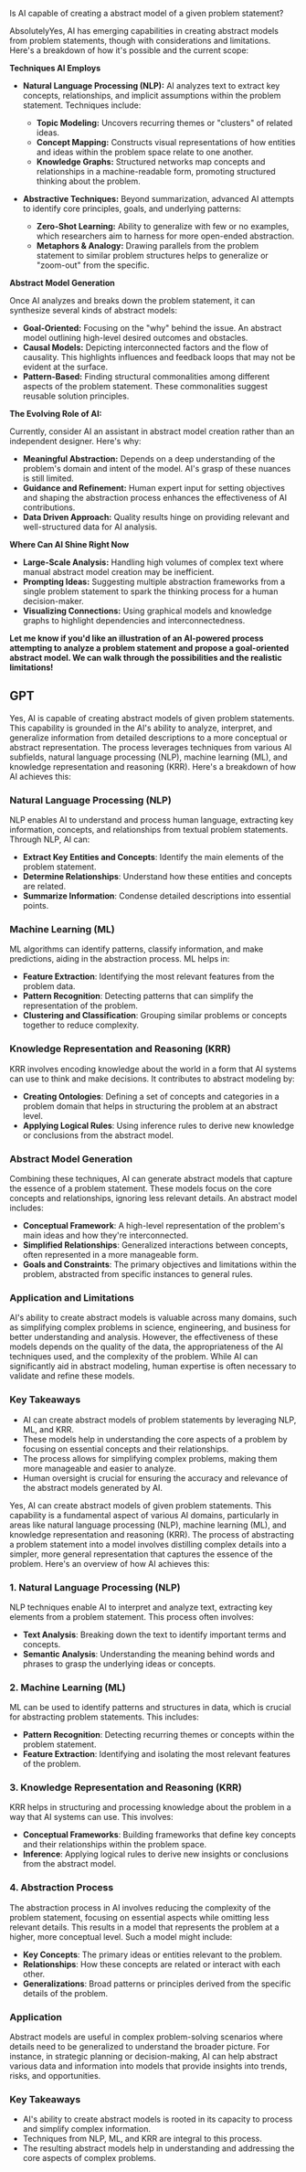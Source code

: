Is AI capable of creating a abstract model of a given problem statement?

AbsolutelyYes, AI has emerging capabilities in creating abstract models from problem statements, though with considerations and limitations. Here's a breakdown of how it's possible and the current scope:

**Techniques AI Employs**

* **Natural Language Processing (NLP):** AI analyzes text to extract key concepts, relationships, and implicit assumptions within the problem statement. Techniques include:
    * **Topic Modeling:** Uncovers recurring themes or "clusters" of related ideas.
    * **Concept Mapping:**  Constructs visual representations of how entities and ideas within the problem space relate to one another.
    * **Knowledge Graphs:** Structured networks map concepts and relationships in a machine-readable form, promoting structured thinking about the problem.

* **Abstractive Techniques:** Beyond summarization, advanced AI attempts to identify core principles, goals, and underlying patterns:
    * **Zero-Shot Learning:** Ability to generalize with few or no examples, which researchers aim to harness for more open-ended abstraction. 
    * **Metaphors & Analogy:** Drawing parallels from the problem statement to similar problem structures helps to generalize or "zoom-out" from the specific.

**Abstract Model Generation**

Once AI analyzes and breaks down the problem statement, it can synthesize several kinds of abstract models:

* **Goal-Oriented:**  Focusing on  the "why" behind the issue. An abstract model outlining  high-level desired outcomes and obstacles.
* **Causal Models:** Depicting interconnected factors and the flow of causality. This highlights influences and feedback loops that may not be evident at the surface.
* **Pattern-Based:** Finding  structural commonalities among different aspects of the problem statement. These commonalities suggest reusable solution principles.

**The Evolving Role of AI:**

Currently, consider AI  an assistant in abstract model creation rather than an independent designer. Here's why:

* **Meaningful Abstraction:** Depends on a deep understanding of the problem's domain and intent of the model. AI's grasp of these nuances is still limited.
* **Guidance and Refinement:** Human expert  input  for setting objectives and shaping the abstraction process enhances the effectiveness of AI contributions.  
* **Data Driven Approach:**  Quality results hinge on providing relevant and well-structured  data for AI analysis.

**Where Can AI Shine Right Now**

* **Large-Scale Analysis:** Handling high volumes of  complex text where manual abstract model creation may be inefficient.
* **Prompting Ideas:** Suggesting multiple abstraction frameworks from a single problem statement to spark the thinking process for a human decision-maker.
* **Visualizing Connections:**  Using graphical models and knowledge graphs to highlight dependencies and interconnectedness. 

**Let me know if you'd like an illustration of an AI-powered process attempting to analyze a problem statement and propose a goal-oriented abstract model. We can walk through the possibilities and the realistic limitations!** 


## GPT

Yes, AI is capable of creating abstract models of given problem statements. This capability is grounded in the AI's ability to analyze, interpret, and generalize information from detailed descriptions to a more conceptual or abstract representation. The process leverages techniques from various AI subfields,  natural language processing (NLP), machine learning (ML), and knowledge representation and reasoning (KRR). Here's a breakdown of how AI achieves this:

### Natural Language Processing (NLP)

NLP enables AI to understand and process human language, extracting key information, concepts, and relationships from textual problem statements. Through NLP, AI can:

- **Extract Key Entities and Concepts**: Identify the main elements of the problem statement.
- **Determine Relationships**: Understand how these entities and concepts are related.
- **Summarize Information**: Condense detailed descriptions into essential points.

### Machine Learning (ML)

ML algorithms can identify patterns, classify information, and make predictions, aiding in the abstraction process. ML helps in:

- **Feature Extraction**: Identifying the most relevant features from the problem data.
- **Pattern Recognition**: Detecting patterns that can simplify the representation of the problem.
- **Clustering and Classification**: Grouping similar problems or concepts together to reduce complexity.

### Knowledge Representation and Reasoning (KRR)

KRR involves encoding knowledge about the world in a form that AI systems can use to think and make decisions. It contributes to abstract modeling by:

- **Creating Ontologies**: Defining a set of concepts and categories in a problem domain that helps in structuring the problem at an abstract level.
- **Applying Logical Rules**: Using inference rules to derive new knowledge or conclusions from the abstract model.

### Abstract Model Generation

Combining these techniques, AI can generate abstract models that capture the essence of a problem statement. These models focus on the core concepts and relationships, ignoring less relevant details. An abstract model  includes:

- **Conceptual Framework**: A high-level representation of the problem's main ideas and how they're interconnected.
- **Simplified Relationships**: Generalized interactions between concepts, often represented in a more manageable form.
- **Goals and Constraints**: The primary objectives and limitations within the problem, abstracted from specific instances to general rules.

### Application and Limitations

AI's ability to create abstract models is valuable across many domains, such as simplifying complex problems in science, engineering, and business for better understanding and analysis. However, the effectiveness of these models depends on the quality of the data, the appropriateness of the AI techniques used, and the complexity of the problem. While AI can significantly aid in abstract modeling, human expertise is often necessary to validate and refine these models.

### Key Takeaways

- AI can create abstract models of problem statements by leveraging NLP, ML, and KRR.
- These models help in understanding the core aspects of a problem by focusing on essential concepts and their relationships.
- The process allows for simplifying complex problems, making them more manageable and easier to analyze.
- Human oversight is crucial for ensuring the accuracy and relevance of the abstract models generated by AI.

Yes, AI can create abstract models of given problem statements. This capability is a fundamental aspect of various AI domains, particularly in areas like natural language processing (NLP), machine learning (ML), and knowledge representation and reasoning (KRR). The process of abstracting a problem statement into a model involves distilling complex details into a simpler, more general representation that captures the essence of the problem. Here's an overview of how AI achieves this:

### 1. Natural Language Processing (NLP)

NLP techniques enable AI to interpret and analyze text, extracting key elements from a problem statement. This process often involves:

- **Text Analysis**: Breaking down the text to identify important terms and concepts.
- **Semantic Analysis**: Understanding the meaning behind words and phrases to grasp the underlying ideas or concepts.

### 2. Machine Learning (ML)

ML can be used to identify patterns and structures in data, which is crucial for abstracting problem statements. This includes:

- **Pattern Recognition**: Detecting recurring themes or concepts within the problem statement.
- **Feature Extraction**: Identifying and isolating the most relevant features of the problem.

### 3. Knowledge Representation and Reasoning (KRR)

KRR helps in structuring and processing knowledge about the problem in a way that AI systems can use. This involves:

- **Conceptual Frameworks**: Building frameworks that define key concepts and their relationships within the problem space.
- **Inference**: Applying logical rules to derive new insights or conclusions from the abstract model.

### 4. Abstraction Process

The abstraction process in AI involves reducing the complexity of the problem statement, focusing on essential aspects while omitting less relevant details. This results in a model that represents the problem at a higher, more conceptual level. Such a model might include:

- **Key Concepts**: The primary ideas or entities relevant to the problem.
- **Relationships**: How these concepts are related or interact with each other.
- **Generalizations**: Broad patterns or principles derived from the specific details of the problem.

### Application

Abstract models are useful in complex problem-solving scenarios where details need to be generalized to understand the broader picture. For instance, in strategic planning or decision-making, AI can help abstract various data and information into models that provide insights into trends, risks, and opportunities.

### Key Takeaways

- AI's ability to create abstract models is rooted in its capacity to process and simplify complex information.
- Techniques from NLP, ML, and KRR are integral to this process.
- The resulting abstract models help in understanding and addressing the core aspects of complex problems.
